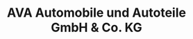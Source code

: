 ---
title: "AVA Automobile und Autoteile GmbH & Co. KG"
url: /loehne/ava-automobile-und-autoteile-gmbh-und-co-kg/
shop: Autoteile
---